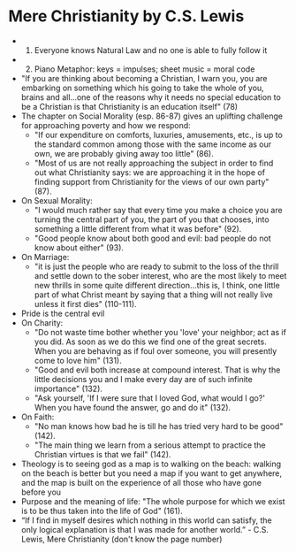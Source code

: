 
# Mere Christianity by C.S. Lewis

* 1) Everyone knows Natural Law and no one is able to fully follow it
* 2) Piano Metaphor: keys = impulses; sheet music = moral code
* "If you are thinking about becoming a Christian, I warn you, you are embarking on something which his going to take the whole of you, brains and all…one of the reasons why it needs no special education to be a Christian is that Christianity is an education itself" (78)
* The chapter on Social Morality (esp. 86-87) gives an uplifting challenge for approaching poverty and how we respond:
    * "If our expenditure on comforts, luxuries, amusements, etc., is up to the standard common among those with the same income as our own, we are probably giving away too little" (86).
    * "Most of us are not really approaching the subject in order to find out what Christianity says: we are approaching it in the hope of finding support from Christianity for the views of our own party" (87).
* On Sexual Morality:
    * "I would much rather say that every time you make a choice you are turning the central part of you, the part of you that chooses, into something a little different from what it was before" (92).
    * "Good people know about both good and evil: bad people do not know about either" (93).
* On Marriage:
    * "it is just the people who are ready to submit to the loss of the thrill and settle down to the sober interest, who are the most likely to meet new thrills in some quite different direction…this is, I think, one little part of what Christ meant by saying that a thing will not really live unless it first dies" (110-111).
* Pride is the central evil
* On Charity:
    * "Do not waste time bother whether you 'love' your neighbor; act as if you did.  As soon as we do this we find one of the great secrets.  When you are behaving as if foul over someone, you will presently come to love him" (131).
    * "Good and evil both increase at compound interest.  That is why the little decisions you and I make every day are of such infinite importance" (132).
    * "Ask yourself, 'If I were sure that I loved God, what would I go?'  When you have found the answer, go and do it" (132).
* On Faith:
    * "No man knows how bad he is till he has tried very hard to be good" (142).
    * "The main thing we learn from a serious attempt to practice the Christian virtues is that we fail" (142).
* Theology is to seeing god as a map is to walking on the beach: walking on the beach is better but you need a map if you want to get anywhere, and the map is built on the experience of all those who have gone before you
* Purpose and the meaning of life: "The whole purpose for which we exist is to be thus taken into the life of God" (161).
* “If I find in myself desires which nothing in this world can satisfy, the only logical explanation is that I was made for another world.” - C.S. Lewis, Mere Christianity (don't know the page number)